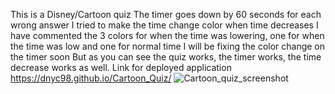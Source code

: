 This is a Disney/Cartoon quiz
The timer goes down by 60 seconds for each wrong answer
I tried to make the time change color when time decreases 
I have commented the 3 colors for when the time was lowering, one for when the time was low and one for normal time
I will be fixing the color change on the timer soon
But as you can see the quiz works, the timer works, the time decrease works as well.
Link for deployed application
https://dnyc98.github.io/Cartoon_Quiz/
![Cartoon_quiz_screenshot](https://github.com/DNYC98/Cartoon_Quiz/assets/135191092/a44fde66-9332-4427-96c1-0a1c4d4a3ba9)
